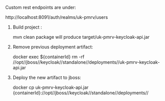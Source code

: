Custom rest endpoints are under:

http://localhost:8091/auth/realms/uk-pmrv/users

1. Build project : <p>mvn clean package will produce target/uk-pmrv-keycloak-api.jar</p>

2. Remove previous deployment artifact: <p>docker exec ${containerId} rm -rf //opt//jboss//keycloak//standalone//deployments//uk-pmrv-keycloak-api.jar</p>

3. Deploy the new artifact to jboss:
   <p>docker cp uk-pmrv-keycloak-api.jar {containerId}://opt//jboss//keycloak//standalone//deployments//</p>


